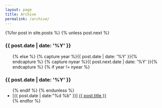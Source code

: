 ```yaml
---
layout: page
title: Archive
permalink: /archive/
---
```


<section id="archive">
  {%for post in site.posts %}
    {% unless post.next %}
      <h3>{{ post.date | date: '%Y' }}</h3>
      <ul class="this">
    {% else %}
      {% capture year %}{{ post.date | date: '%Y' }}{% endcapture %}
      {% capture nyear %}{{ post.next.date | date: '%Y' }}{% endcapture %}
      {% if year != nyear %}
        </ul>
        <h3>{{ post.date | date: '%Y' }}</h3>
        <ul class="past">
      {% endif %}
    {% endunless %}
      <li><time>[{{ post.date | date:"%d %b" }}]</time> <a href="{{ post.url }}">{{ post.title }}</a></li>
  {% endfor %}
  </ul>
</section>
